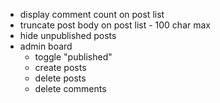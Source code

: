 - display comment count on post list
- truncate post body on post list
		- 100 char max
- hide unpublished posts
- admin board
	- toggle "published"
	- create posts
	- delete posts
	- delete comments
